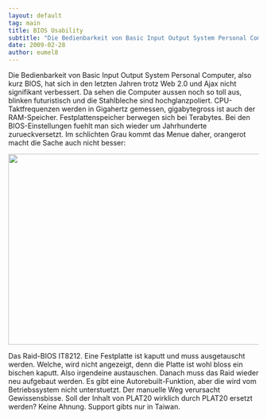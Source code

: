 ```yaml
---
layout: default
tag: main
title: BIOS Usability
subtitle: "Die Bedienbarkeit von Basic Input Output System Personal Computer, also kurz BIOS, hat sich in den letzten Jahren trotz Web 2.0 und Ajax nicht signifikant verbessert. Da sehen die Computer aussen noch so toll aus, blinken futuristisch und die&hellip;"
date: 2009-02-28
author: eumel8
---
```


Die Bedienbarkeit von Basic Input Output System Personal Computer, also kurz BIOS, hat sich in den letzten Jahren trotz Web 2.0 und Ajax nicht signifikant verbessert. Da sehen die Computer aussen noch so toll aus, blinken futuristisch und die Stahlbleche sind hochglanzpoliert. CPU-Taktfrequenzen werden in Gigahertz gemessen, gigabytegross ist auch der RAM-Speicher. Festplattenspeicher berwegen sich bei Terabytes.
Bei den BIOS-Einstellungen fuehlt man sich wieder um Jahrhunderte zurueckversetzt. Im schlichten Grau kommt das Menue daher, orangerot macht die Sache auch nicht besser:

<div class="image_block"><img src="http://blog.eumelnet.de/blogs/media/blogs/blog/RAIDBIOS.jpg" alt="" title="" width="512" height="384" /></div> 

Das Raid-BIOS IT8212. Eine Festplatte ist kaputt und muss ausgetauscht werden. Welche, wird nicht angezeigt, denn die Platte ist wohl bloss ein bischen kaputt. Also irgendeine austauschen.
Danach muss das Raid wieder neu aufgebaut werden. Es gibt eine Autorebuilt-Funktion, aber die wird vom Betriebssystem nicht unterstuetzt. Der manuelle Weg verursacht Gewissensbisse.
Soll der Inhalt von PLAT20 wirklich durch PLAT20 ersetzt werden? Keine Ahnung.
Support gibts nur in Taiwan.
